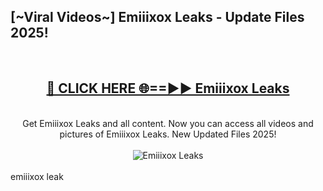 <h2>[~Viral Videos~] Emiiixox Leaks - Update Files 2025!</h2>
<br>
<div align="center">
<h2><a href="https://betterlinks.top/A2PfLJ" rel="nofollow">🔴 CLICK HERE 🌐==►► Emiiixox Leaks</a></h2>
<br>
Get Emiiixox Leaks and all content. Now you can access all videos and pictures of Emiiixox Leaks. New Updated Files 2025!
<br>
<br>
<a href="https://betterlinks.top/A2PfLJ" rel="nofollow" data-target="animated-image.originalLink"><img src="https://i.ibb.co.com/WyWwxjT/player-gif2.gif" alt="Emiiixox Leaks" style="max-width: 100%; display: inline-block;" data-target="animated-image.originalImage"></a>
</div>
<br>
emiiixox leak